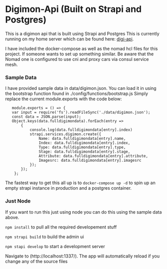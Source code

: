 # Digimon-Api (Built on Strapi and Postgres)

This is a digimon api that is built using Strapi and Postgres
This is currently running on my home server which can be found here: [digi-api](https://digidb-api.wolfandcrow.tech/).

I have included the docker-compose as well as the nomad hcl files for this project. If someone wants to set up something similar. Be aware that the Nomad one is configured to use cni and proxy cars via consul service mesh.  

### Sample Data
I have provided sample data in data/digimon.json. You can load it in using the bootstrap function found in ./config/functions/bootstrap.js
Simply replace the current module.exports with the code below:

```
   module.exports = () => {
   var input = require('fs').readFileSync('./data/digimon.json');
   const data = JSON.parse(input);
   Object.keys(data.fulldigimondata).forEach(entry =>
       {
           console.log(data.fulldigimondata[entry].index)
           strapi.services.digimon.create({
               Name: data.fulldigimondata[entry].name,
               Index: data.fulldigimondata[entry].index,
               Type: data.fulldigimondata[entry].type,
               Stage: data.fulldigimondata[entry].stage,
               Attribute: data.fulldigimondata[entry].attribute,
               Imagesrc: data.fulldigimondata[entry].imagesrc
           });
       });
    };
```
    
    
The fastest way to get this all up is to `docker-compose up -d` to spin up an empty strapi instance in production and a postgres container.

### Just Node

If you want to run this just using node you can do this using the sample data above. 

`npm install` to pull all the required developement stuff

`npm strapi build` to build the admin ui

`npm stapi develop` to start a development server

Navigate to (http://localhost:1337/). The app will automatically reload if you change any of the source files

